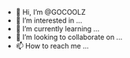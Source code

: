 - 👋 Hi, I’m @GOCOOLZ
- 👀 I’m interested in ...
- 🌱 I’m currently learning ...
- 💞️ I’m looking to collaborate on ...
- 📫 How to reach me ...

<!---
GOCOOLZ/GOCOOLZ is a ✨ special ✨ repository because its `README.md` (this file) appears on your GitHub profile.
You can click the Preview link to take a look at your changes.
--->
